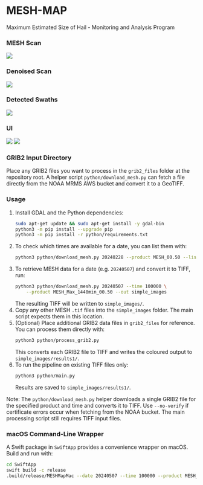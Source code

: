 # MESH-MAP
 Maximum Estimated Size of Hail - Monitoring and Analysis Program

### MESH Scan
![](https://github.com/Northern-Tornadoes-Project/MESH-MAP/blob/main/images/mesh.png)

### Denoised Scan
![](https://github.com/Northern-Tornadoes-Project/MESH-MAP/blob/main/images/mesh_denoised.png)

### Detected Swaths
![](https://github.com/Northern-Tornadoes-Project/MESH-MAP/blob/main/images/swaths.png)

### UI
![](https://github.com/Northern-Tornadoes-Project/MESH-MAP/blob/main/images/ui1.png)
![](https://github.com/Northern-Tornadoes-Project/MESH-MAP/blob/main/images/ui2.png)

### GRIB2 Input Directory
Place any GRIB2 files you want to process in the `grib2_files` folder at the repository root.  A helper script `python/download_mesh.py` can fetch a file directly from the NOAA MRMS AWS bucket and convert it to a GeoTIFF.

### Usage
1. Install GDAL and the Python dependencies:
   ```bash
   sudo apt-get update && sudo apt-get install -y gdal-bin
   python3 -m pip install --upgrade pip
   python3 -m pip install -r python/requirements.txt
   ```
2. To check which times are available for a date, you can list them with:
   ```bash
   python3 python/download_mesh.py 20240228 --product MESH_00.50 --list-times
   ```
3. To retrieve MESH data for a date (e.g. `20240507`) and convert it to TIFF, run:
   ```bash
   python3 python/download_mesh.py 20240507 --time 100000 \
       --product MESH_Max_1440min_00.50 --out simple_images
   ```
   The resulting TIFF will be written to `simple_images/`.
4. Copy any other MESH `.tif` files into the `simple_images` folder. The main script expects them in this location.
5. (Optional) Place additional GRIB2 data files in `grib2_files` for reference. You can process them directly with:
   ```bash
   python3 python/process_grib2.py
   ```
   This converts each GRIB2 file to TIFF and writes the coloured output to `simple_images/results1/`.
6. To run the pipeline on existing TIFF files only:
   ```bash
   python3 python/main.py
   ```
   Results are saved to `simple_images/results1/`.

Note: The `python/download_mesh.py` helper downloads a single GRIB2 file for the specified product and time and converts it to TIFF. Use `--no-verify` if certificate errors occur when fetching from the NOAA bucket. The main processing script still requires TIFF input files.

### macOS Command-Line Wrapper
A Swift package in `SwiftApp` provides a convenience wrapper on macOS.
Build and run with:
```bash
cd SwiftApp
swift build -c release
.build/release/MESHMapMac --date 20240507 --time 100000 --product MESH_Max_1440min_00.50
```
